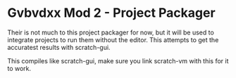 # Gvbvdxx Mod 2 - Project Packager
Their is not much to this project packager for now, but it will be used to integrate projects to run them without the editor.
This attempts to get the accuratest results with scratch-gui.

This compiles like scratch-gui, make sure you link scratch-vm with this for it to work.
